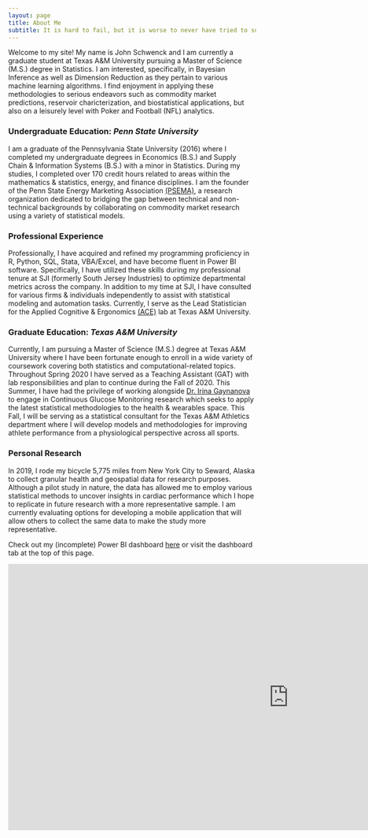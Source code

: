 ```yaml
---
layout: page
title: About Me
subtitle: It is hard to fail, but it is worse to never have tried to succeed. - Theodore Roosevelt
---
```


Welcome to my site! My name is John Schwenck and I am currently a graduate student at Texas A&M University pursuing a Master of Science (M.S.) degree in Statistics. I am interested, specifically, in Bayesian Inference as well as Dimension Reduction as they pertain to various machine learning algorithms. I find enjoyment in applying these methodologies to serious endeavors such as commodity market predictions, reservoir charicterization, and biostatistical applications, but also on a leisurely level with Poker and Football (NFL) analytics.

### Undergraduate Education: *Penn State University*
I am a graduate of the Pennsylvania State University (2016) where I completed my undergraduate degrees in Economics (B.S.) and Supply Chain & Information Systems (B.S.) with a minor in Statistics. During my studies, I completed over 170 credit hours related to areas within the mathematics & statistics, energy, and finance disciplines. I am the founder of the Penn State Energy Marketing Association [(PSEMA)](https://www.pennstateema.com/), a research organization dedicated to bridging the gap between technical and non-technical backgrounds by collaborating on commodity market research using a variety of statistical models.

### Professional Experience
Professionally, I have acquired and refined my programming proficiency in R, Python, SQL, Stata, VBA/Excel, and have become fluent in Power BI software. Specifically, I have utilized these skills during my professional tenure at SJI (formerly South Jersey Industries) to optimize departmental metrics across the company. In addition to my time at SJI, I have consulted for various firms & individuals independently to assist with statistical modeling and automation tasks. Currently, I serve as the Lead Statistician for the Applied Cognitive & Ergonomics [(ACE)](https://acelab.tamu.edu/) lab at Texas A&M University.

### Graduate Education: *Texas A&M University*
Currently, I am pursuing a Master of Science (M.S.) degree at Texas A&M University where I have been fortunate enough to enroll in a wide variety of coursework covering both statistics and computational-related topics. Throughout Spring 2020 I have served as a Teaching Assistant (GAT) with lab responsibilities and plan to continue during the Fall of 2020. This Summer, I have had the privilege of working alongside [Dr. Irina Gaynanova](https://irinagain.github.io/) to engage in Continuous Glucose Monitoring research which seeks to apply the latest statistical methodologies to the health & wearables space. This Fall, I will be serving as a statistical consultant for the Texas A&M Athletics department where I will develop models and methodologies for improving athlete performance from a physiological perspective across all sports.  

### Personal Research
In 2019, I rode my bicycle 5,775 miles from New York City to Seward, Alaska to collect granular health and geospatial data for research purposes. Although a pilot study in nature, the data has allowed me to employ various statistical methods to uncover insights in cardiac performance which I hope to replicate in future research with a more representative sample. I am currently evaluating options for developing a mobile application that will allow others to collect the same data to make the study more representative. 

Check out my (incomplete) Power BI dashboard [here](https://app.powerbi.com/reportEmbed?reportId=bf210cab-cfd1-415a-bfbe-c582c3357bc1&autoAuth=true&ctid=68f381e3-46da-47b9-ba57-6f322b8f0da1&config=eyJjbHVzdGVyVXJsIjoiaHR0cHM6Ly93YWJpLXVzLW5vcnRoLWNlbnRyYWwtcmVkaXJlY3QuYW5hbHlzaXMud2luZG93cy5uZXQvIn0%3D) or visit the dashboard tab at the top of this page.

<iframe width="1140" height="541.25" src="https://app.powerbi.com/reportEmbed?reportId=bf210cab-cfd1-415a-bfbe-c582c3357bc1&autoAuth=true&ctid=68f381e3-46da-47b9-ba57-6f322b8f0da1&config=eyJjbHVzdGVyVXJsIjoiaHR0cHM6Ly93YWJpLXVzLW5vcnRoLWNlbnRyYWwtcmVkaXJlY3QuYW5hbHlzaXMud2luZG93cy5uZXQvIn0%3D" frameborder="0" allowFullScreen="true"></iframe>
